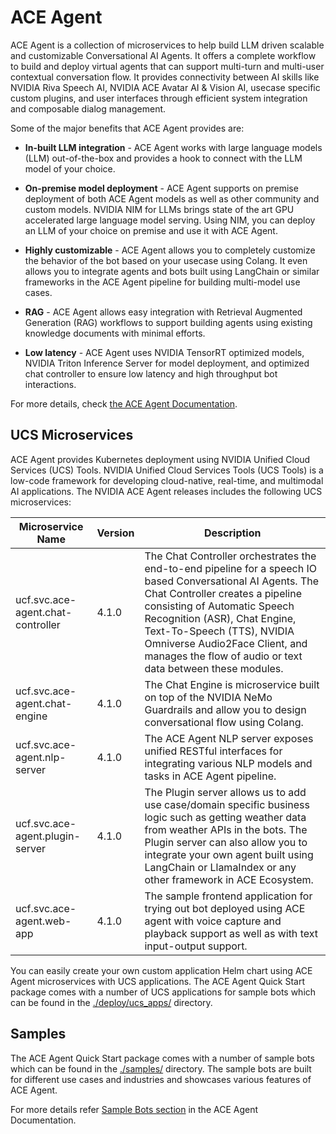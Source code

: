 # ACE Agent

ACE Agent is a collection of microservices to help build LLM driven scalable and customizable Conversational AI Agents. It offers a complete workflow to build and deploy virtual agents that can support multi-turn and multi-user contextual conversation flow. It provides connectivity between AI skills like NVIDIA Riva Speech AI, NVIDIA ACE Avatar AI & Vision AI, usecase specific custom plugins, and user interfaces through efficient system integration and composable dialog management.

Some of the major benefits that ACE Agent provides are:

- **In-built LLM integration** - ACE Agent works with large language models (LLM) out-of-the-box and provides a hook to connect with the LLM model of your choice.

- **On-premise model deployment** - ACE Agent supports on premise deployment of both ACE Agent models as well as other community and custom models. NVIDIA NIM for LLMs brings state of the art GPU accelerated large language model serving. Using NIM, you can deploy an LLM of your choice on premise and use it with ACE Agent.

- **Highly customizable** - ACE Agent allows you to completely customize the behavior of the bot based on your usecase using Colang. It even allows you to integrate agents and bots built using LangChain or similar frameworks in the ACE Agent pipeline for building multi-model use cases.

- **RAG** - ACE Agent allows easy integration with Retrieval Augmented Generation (RAG) workflows to support building agents using existing knowledge documents with minimal efforts.

- **Low latency** - ACE Agent uses NVIDIA TensorRT optimized models, NVIDIA Triton Inference Server for model deployment, and optimized chat controller to ensure low latency and high throughput bot interactions.

For more details, check [the ACE Agent Documentation](https://docs.nvidia.com/ace/latest/modules/ace_agent/index.html).

## UCS Microservices

ACE Agent provides Kubernetes deployment using NVIDIA Unified Cloud Services (UCS) Tools. NVIDIA Unified Cloud Services Tools (UCS Tools) is a low-code framework for developing cloud-native, real-time, and multimodal AI applications. The NVIDIA ACE Agent releases includes the following UCS microservices:

| Microservice Name  | Version  | Description|
|---|---|---|
| ucf.svc.ace-agent.chat-controller  | 4.1.0  | The Chat Controller orchestrates the end-to-end pipeline for a speech IO based Conversational AI Agents. The Chat Controller creates a pipeline consisting of Automatic Speech Recognition (ASR), Chat Engine, Text-To-Speech (TTS), NVIDIA Omniverse Audio2Face Client, and manages the flow of audio or text data between these modules. |
| ucf.svc.ace-agent.chat-engine  | 4.1.0  | The Chat Engine is microservice built on top of the NVIDIA NeMo Guardrails and allow you to design conversational flow using Colang. |
| ucf.svc.ace-agent.nlp-server  | 4.1.0  | The ACE Agent NLP server exposes unified RESTful interfaces for integrating various NLP models and tasks in ACE Agent pipeline. |
| ucf.svc.ace-agent.plugin-server  | 4.1.0  | The Plugin server allows us to add use case/domain specific business logic such as getting weather data from weather APIs in the bots. The Plugin server can also allow you to integrate your own agent built using LangChain or LlamaIndex or any other framework in ACE Ecosystem. |
| ucf.svc.ace-agent.web-app | 4.1.0  | The sample frontend application for trying out bot deployed using ACE agent with voice capture and playback support as well as with text input-output support.  |


You can easily create your own custom application Helm chart using ACE Agent microservices with UCS applications. The ACE Agent Quick Start package comes with a number of UCS applications for sample bots which can be found in the [./deploy/ucs_apps/](./deploy/ucs_apps/) directory.

## Samples

The ACE Agent Quick Start package comes with a number of sample bots which can be found in the [./samples/](./samples/) directory. The sample bots are built for different use cases and industries and showcases various features of ACE Agent. 

For more details refer [Sample Bots section](https://docs.nvidia.com/ace/latest/modules/ace_agent/index.html#sample-bots) in the ACE Agent Documentation.